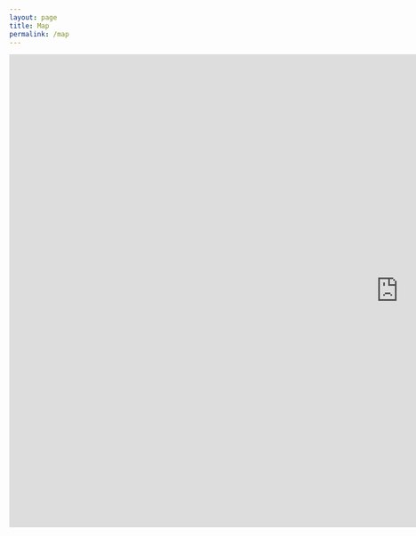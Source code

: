 ```yaml
---
layout: page
title: Map
permalink: /map
---
```


<center><iframe width="1400" height="850" frameborder="0" scrolling="no" marginheight="0" marginwidth="0"  src="https://experience.arcgis.com/experience/7c8723a641954ba8a99cdc50dcc896cc/">Loading...</iframe></center>
